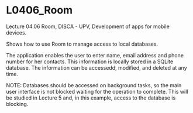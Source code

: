 # L0406_Room
Lecture 04.06 Room, DISCA - UPV, Development of apps for mobile devices.

Shows how to use Room to manage access to local databases.

The application enables the user to enter name, email address and phone number for her contacts. This information is locally stored in a SQLite database. The information can be accessedd, modified, and deleted at any time.

NOTE: Databases should be accessed on background tasks, so the main user interface is not blocked waiting for the operation to complete. This will be studied in Lecture 5 and, in this example, access to the database is blocking.
